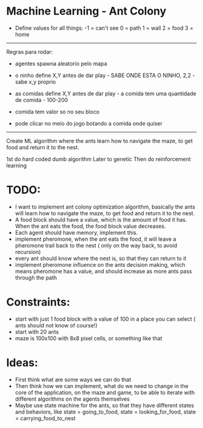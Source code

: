 # Machine Learning - Ant Colony

- Define values for all things:
  -1 = can't see
  0 = path
  1 = wall
  2 = food
  3 = home

---

Regras para rodar:

- agentes spawna aleatorio pelo mapa
- o ninho define X,Y antes de dar play - SABE ONDE ESTA O NINHO, 2,2 - sabe x,y proprio
- as comidas define X,Y antes de dar play - a comida tem uma quantidade de comida - 100-200
- comida tem valor so no seu bloco

- pode clicar no meio do jogo botando a comida onde quiser

---

Create ML algorithm where the ants learn how to navigate the maze, to get food and return it to the nest.

1st do hard coded dumb algorithm
Later to genetic
Then do reinforcement learning

# TODO:

- I want to implement ant colony optimization algorithm, basically the ants will learn how to navigate the maze, to get food and return it to the nest.
- A food block should have a value, which is the amount of food it has. When the ant eats the food, the food block value decreases.
- Each agent should have memory, implement this.
- implement pheromone, when the ant eats the food, it will leave a pheromone trail back to the nest ( only on the way back, to avoid recursion)
- every ant should know where the nest is, so that they can return to it
- implement pheromone influence on the ants decision making, which means pheromone has a value, and should increase as more ants pass through the path

# Constraints:

- start with just 1 food block with a value of 100 in a place you can select ( ants should not know of course!)
- start with 20 ants
- maze is 100x100 with 8x8 pixel cells, or something like that

# Ideas:

- First think what are some ways we can do that
- Then think how we can implement, what do we need to change in the core of the application, on the maze and game, to be able to iterate with different algorithms on the agents themselves
- Maybe use state machine for the ants, so that they have different states and behaviors, like state = going_to_food, state = looking_for_food, state = carrying_food_to_nest
